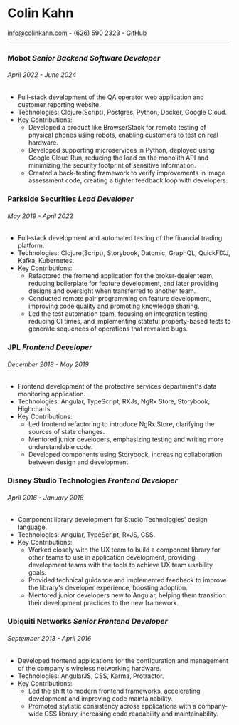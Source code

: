 # Colin Kahn

info@colinkahn.com - (626) 590 2323 - [GitHub](https://github.com/colinkahn)

---

### Mobot _Senior Backend Software Developer_
###### April 2022 - June 2024

- Full-stack development of the QA operator web application and customer reporting website.
- Technologies: Clojure(Script), Postgres, Python, Docker, Google Cloud.
- Key Contributions:
  - Developed a product like BrowserStack for remote testing of physical phones using robots, enabling customers to test on real hardware.
  - Developed supporting microservices in Python, deployed using Google Cloud Run, reducing the load on the monolith API and minimizing the security footprint of sensitive information.
  - Created a back-testing framework to verify improvements in image assessment code, creating a tighter feedback loop with developers.

### Parkside Securities _Lead Developer_
###### May 2019 - April 2022

- Full-stack development and automated testing of the financial trading platform.
- Technologies: Clojure(Script), Storybook, Datomic, GraphQL, QuickFIXJ, Kafka, Kubernetes.
- Key Contributions:
  - Refactored the frontend application for the broker-dealer team, reducing boilerplate for feature development, and later providing designs and oversight when transferred to another team.
  - Conducted remote pair programming on feature development, improving code quality and promoting knowledge sharing.
  - Led the test automation team, focusing on integration testing, reducing CI times, and implementing stateful property-based tests to generate sequences of operations that revealed bugs.

### JPL _Frontend Developer_
###### December 2018 - May 2019

- Frontend development of the protective services department's data monitoring application.
- Technologies: Angular, TypeScript, RXJs, NgRx Store, Storybook, Highcharts.
- Key Contributions:
  - Led frontend refactoring to introduce NgRx Store, clarifying the sources of state changes.
  - Mentored junior developers, emphasizing testing and writing more understandable code.
  - Developed components using Storybook, increasing collaboration between design and development.

### Disney Studio Technologies _Frontend Developer_
###### April 2016 - January 2018

- Component library development for Studio Technologies' design language.
- Technologies: Angular, TypeScript, RxJS, CSS.
- Key Contributions:
  - Worked closely with the UX team to build a component library for other teams to use in application development, providing development teams with the tools to achieve UX team usability goals.
  - Provided technical guidance and implemented feedback to improve the library's developer experience, boosting adoption.
  - Mentored junior developers new to Angular, helping them transition their development practices to the new framework.

### Ubiquiti Networks _Senior Frontend Developer_
###### September 2013 - April 2016

- Developed frontend applications for the configuration and management of the company's wireless networking hardware.
- Technologies: AngularJS, CSS, Karma, Protractor.
- Key Contributions:
  - Led the shift to modern frontend frameworks, accelerating development and improving code maintainability.
  - Promoted stylistic consistency across applications with a company-wide CSS library, increasing code readability and maintainability.
